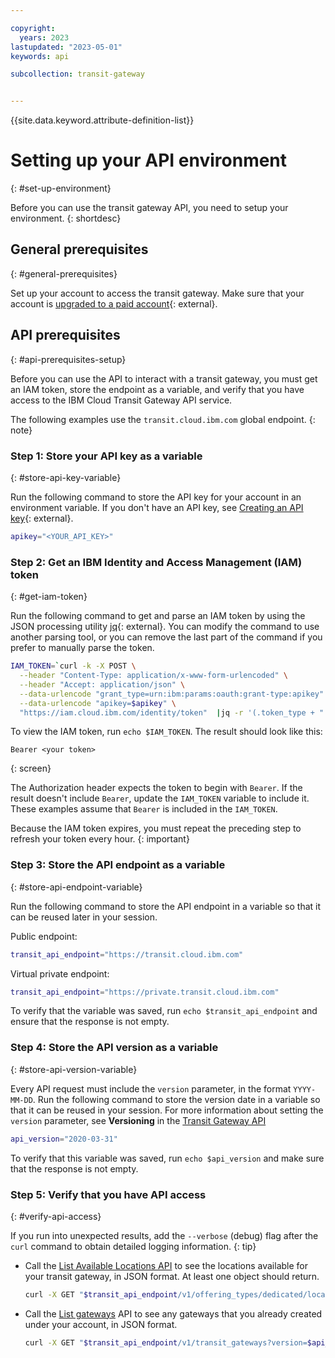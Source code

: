 ```yaml
---

copyright:
  years: 2023
lastupdated: "2023-05-01"
keywords: api

subcollection: transit-gateway


---
```


{{site.data.keyword.attribute-definition-list}}

# Setting up your API environment
{: #set-up-environment}

Before you can use the transit gateway API, you need to setup your environment.
{: shortdesc}

## General prerequisites
{: #general-prerequisites}

Set up your account to access the transit gateway. Make sure that your account is [upgraded to a paid account](/docs/account?topic=account-accountfaqs#changeacct){: external}.

## API prerequisites
{: #api-prerequisites-setup}

Before you can use the API to interact with a transit gateway, you must get an IAM token, store the endpoint as a variable, and verify that you have access to the IBM Cloud Transit Gateway API service.

The following examples use the `transit.cloud.ibm.com` global endpoint.
{: note}

### Step 1: Store your API key as a variable
{: #store-api-key-variable}

Run the following command to store the API key for your account in an environment variable. If you don't have an API key, see [Creating an API key](/docs/account?topic=account-userapikey#create_user_key){: external}.

```sh
apikey="<YOUR_API_KEY>"
```

### Step 2: Get an IBM Identity and Access Management (IAM) token
{: #get-iam-token}

Run the following command to get and parse an IAM token by using the JSON processing utility [jq](https://stedolan.github.io/jq/){: external}. You can modify the command to use another parsing tool, or you can remove the last part of the command if you prefer to manually parse the token.

```sh
IAM_TOKEN=`curl -k -X POST \
  --header "Content-Type: application/x-www-form-urlencoded" \
  --header "Accept: application/json" \
  --data-urlencode "grant_type=urn:ibm:params:oauth:grant-type:apikey" \
  --data-urlencode "apikey=$apikey" \
  "https://iam.cloud.ibm.com/identity/token"  |jq -r '(.token_type + " " + .access_token)'`
```

To view the IAM token, run `echo $IAM_TOKEN`. The result should look like this:

```text
Bearer <your token>
```
{: screen}

The Authorization header expects the token to begin with `Bearer`. If the result doesn't include `Bearer`, update the `IAM_TOKEN` variable to include it. These examples assume that `Bearer` is included in the `IAM_TOKEN`.

Because the IAM token expires, you must repeat the preceding step to refresh your token every hour.
{: important}

### Step 3: Store the API endpoint as a variable
{: #store-api-endpoint-variable}

Run the following command to store the API endpoint in a variable so that it can be reused later in your session.

Public endpoint:

```sh
transit_api_endpoint="https://transit.cloud.ibm.com"
```

Virtual private endpoint:

```sh
transit_api_endpoint="https://private.transit.cloud.ibm.com"
```

To verify that the variable was saved, run `echo $transit_api_endpoint` and ensure that the response is not empty.

### Step 4: Store the API version as a variable
{: #store-api-version-variable}

Every API request must include the `version` parameter, in the format `YYYY-MM-DD`. Run the following command to store the version date in a variable so that it can be reused in your session. For more information about setting the `version` parameter, see **Versioning** in the [Transit Gateway API](https://{DomainName}/apidocs/transit-gateway#versioning)

```sh
api_version="2020-03-31"
```

To verify that this variable was saved, run ``echo $api_version`` and make sure that the response is not empty.

### Step 5: Verify that you have API access
{: #verify-api-access}

If you run into unexpected results, add the `--verbose` (debug) flag after the `curl` command to obtain detailed logging information.
{: tip}

* Call the [List Available Locations API](/apidocs/transit-gateway#list-offering-type-locations) to see the locations available for your transit gateway, in JSON format. At least one object should return.

    ```sh
    curl -X GET "$transit_api_endpoint/v1/offering_types/dedicated/locations?version=$api_version"   -H "Authorization: $IAM_TOKEN"
    ```

* Call the [List gateways](/apidocs/transit-gateway#list-gateways) API to see any gateways that you already created under your account, in JSON format.

    ```sh
    curl -X GET "$transit_api_endpoint/v1/transit_gateways?version=$api_version"   -H "Authorization: $IAM_TOKEN"
    ```
